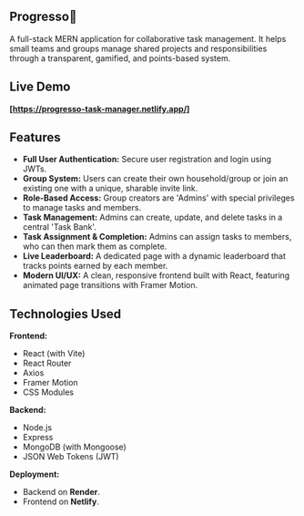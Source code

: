 ## Progresso🏡

A full-stack MERN application for collaborative task management. It helps small teams and groups manage shared projects and responsibilities through a transparent, gamified, and points-based system.

## Live Demo

**[https://progresso-task-manager.netlify.app/]**

## Features

- **Full User Authentication:** Secure user registration and login using JWTs.
- **Group System:** Users can create their own household/group or join an existing one with a unique, sharable invite link.
- **Role-Based Access:** Group creators are 'Admins' with special privileges to manage tasks and members.
- **Task Management:** Admins can create, update, and delete tasks in a central 'Task Bank'.
- **Task Assignment & Completion:** Admins can assign tasks to members, who can then mark them as complete.
- **Live Leaderboard:** A dedicated page with a dynamic leaderboard that tracks points earned by each member.
- **Modern UI/UX:** A clean, responsive frontend built with React, featuring animated page transitions with Framer Motion.

## Technologies Used

**Frontend:**
- React (with Vite)
- React Router
- Axios
- Framer Motion
- CSS Modules

**Backend:**
- Node.js
- Express
- MongoDB (with Mongoose)
- JSON Web Tokens (JWT)

**Deployment:**
- Backend on **Render**.
- Frontend on **Netlify**.
